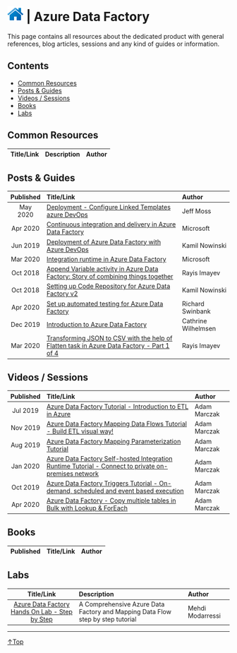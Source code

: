 # [![Home](/img/home.png)](../README.md "Home") | Azure Data Factory

This page contains all resources about the dedicated product with general references, blog articles, sessions and any kind of guides or information.

## Contents
- [Common Resources](#common-resource)
- [Posts & Guides](#posts-&-guides)
- [Videos / Sessions](#videos-/-sessions)
- [Books](#books)
- [Labs](#labs)


## Common Resources
| Title/Link | Description | Author |
| :--------: | :---------- | :----- |

## Posts & Guides
| Published | Title/Link                                                                                                                           | Author           |
| :-------: | :----------------------------------------------------------------------------------------------------------------------------------- | :--------------- |
| May 2020  | [Deployment - Configure Linked Templates azure DevOps](http://www.oramoss.com/configure-linked-templates-use-for-azure-data-factory-with-azure-devops-deployment/) | Jeff Moss |
| Apr 2020  | [Continuous integration and delivery in Azure Data Factory](https://docs.microsoft.com/en-us/azure/data-factory/continuous-integration-deployment) | Microsoft |
| Jun 2019  | [Deployment of Azure Data Factory with Azure DevOps](https://sqlplayer.net/2019/06/deployment-of-azure-data-factory-with-azure-devops/) | Kamil Nowinski |
| Mar 2020  | [Integration runtime in Azure Data Factory](https://docs.microsoft.com/en-us/azure/data-factory/concepts-integration-runtime) | Microsoft |
| Oct 2018  | [Append Variable activity in Azure Data Factory: Story of combining things together](http://datanrg.blogspot.com/2018/10/append-variable-activity-in-azure-data.html) | Rayis Imayev |
| Oct 2018  | [Setting up Code Repository for Azure Data Factory v2](https://sqlplayer.net/2018/10/setting-up-code-repository-for-azure-data-factory-v2/) | Kamil Nowinski |
| Apr 2020  | [Set up automated testing for Azure Data Factory](https://richardswinbank.net/adf/set_up_automated_testing_for_azure_data_factory) | Richard Swinbank |
| Dec 2019  | [Introduction to Azure Data Factory](https://www.cathrinewilhelmsen.net/series/beginners-guide-azure-data-factory/) | Cathrine Wilhelmsen |
| Mar 2020 | [Transforming JSON to CSV with the help of Flatten task in Azure Data Factory - Part 1 of 4](http://datanrg.blogspot.com/2020/03/transforming-json-to-csv-with-help-of.html) | Rayis Imayev |

## Videos / Sessions
| Published | Title/Link | Author |
| :-------: | :--------- | :----- |
| Jul 2019  | [Azure Data Factory Tutorial - Introduction to ETL in Azure](https://www.youtube.com/watch?v=EpDkxTHAhOs&t=417s) | Adam Marczak |
| Nov 2019  | [Azure Data Factory Mapping Data Flows Tutorial - Build ETL visual way!](https://www.youtube.com/watch?v=AUpMCRggjIM) | Adam Marczak |
| Aug 2019  | [Azure Data Factory Mapping Parameterization Tutorial](https://www.youtube.com/watch?v=pISBgwrdxPM&t=161s) | Adam Marczak |
| Jan 2020  | [Azure Data Factory Self-hosted Integration Runtime Tutorial - Connect to private on-premises network](https://www.youtube.com/watch?v=weiHOeje-QA) | Adam Marczak |
| Oct 2019  | [Azure Data Factory Triggers Tutorial - On-demand, scheduled and event based execution](https://www.youtube.com/watch?v=uF3LOCVFHkw) | Adam Marczak |
| Apr 2020  | [Azure Data Factory - Copy multiple tables in Bulk with Lookup & ForEach](https://www.youtube.com/watch?v=KsO2FHQdILs) | Adam Marczak |


## Books
| Published | Title/Link | Author |
| :-------: | :--------- | :----- |

## Labs
| Title/Link | Description | Author |
| :--------: | :---------- | :----- |
| [Azure Data Factory Hands On Lab - Step by Step](https://github.com/Mmodarre/AzureDataFactoryHOL)|A Comprehensive Azure Data Factory and Mapping Data Flow step by step tutorial|Mehdi Modarressi|
___
 <a href="#top" title="Back to the top.">↑Top</a>

